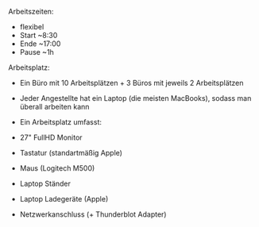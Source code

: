 Arbeitszeiten: 
- flexibel
- Start ~8:30
- Ende ~17:00
- Pause ~1h

Arbeitsplatz: 
- Ein Büro mit 10 Arbeitsplätzen + 3 Büros mit jeweils 2 Arbeitsplätzen
- Jeder Angestellte hat ein Laptop (die meisten MacBooks), sodass man überall arbeiten kann

 - Ein Arbeitsplatz umfasst:
  - 27" FullHD Monitor
  - Tastatur (standartmäßig Apple)
  - Maus (Logitech M500)
  - Laptop Ständer
  - Laptop Ladegeräte (Apple)
  - Netzwerkanschluss (+ Thunderblot Adapter)
